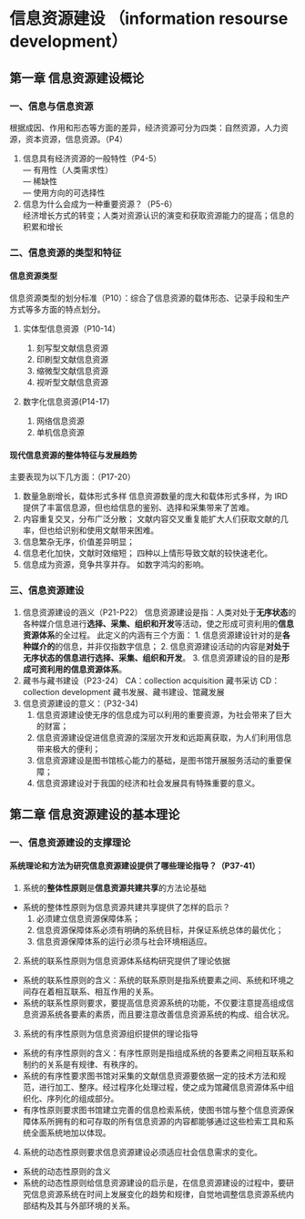 # 信息资源建设 （information resourse development）

## 第一章 信息资源建设概论

### 一、信息与信息资源

根据成因、作用和形态等方面的差异，经济资源可分为四类：自然资源，人力资源，资本资源，信息资源。（P4）

1. 信息具有经济资源的一般特性（P4-5）  
   — 有用性（人类需求性）  
   — 稀缺性  
   — 使用方向的可选择性
2. 信息为什么会成为一种重要资源？（P5-6）  
   经济增长方式的转变；人类对资源认识的演变和获取资源能力的提高；信息的积累和增长

### 二、信息资源的类型和特征

#### 信息资源类型

信息资源类型的划分标准（P10）：综合了信息资源的载体形态、记录手段和生产方式等多方面的特点划分。

1. 实体型信息资源（P10-14）

   1. 刻写型文献信息资源
   2. 印刷型文献信息资源
   3. 缩微型文献信息资源
   4. 视听型文献信息资源

2. 数字化信息资源(P14-17)
   1. 网络信息资源
   2. 单机信息资源

#### 现代信息资源的整体特征与发展趋势

主要表现为以下几方面：（P17-20）

1. 数量急剧增长，载体形式多样
   信息资源数量的庞大和载体形式多样，为 IRD 提供了丰富信息源，但也给信息的鉴别、选择和采集带来了苦难。
2. 内容重复交叉，分布广泛分散；
   文献内容交叉重复能扩大人们获取文献的几率，但也给识别和使用文献带来困难。
3. 信息繁杂无序，价值差异明显；
4. 信息老化加快，文献时效缩短；
   四种以上情形导致文献的较快速老化。
5. 信息成为资源，竞争共享并存。
   如数字鸿沟的影响。

### 三、信息资源建设

1. 信息资源建设的涵义（P21-P22）
   信息资源建设是指：人类对处于**无序状态**的各种媒介信息进行**选择、采集、组织和开发**等活动，使之形成可资利用的**信息资源体系**的全过程。
   此定义的内涵有三个方面： 1. 信息资源建设针对的是**各种媒介的**的信息，并非仅指数字信息； 2. 信息资源建设活动的内容是**对处于无序状态的信息进行选择、采集、组织和开发**。 3. 信息资源建设的目的是**形成可资利用的信息资源体系**。
2. 藏书与藏书建设（P23-24）
   CA：collection acquisition 藏书采访
   CD：collection development 藏书发展、藏书建设、馆藏发展
3. 信息资源建设的意义：（P32-34)
   1. 信息资源建设使无序的信息成为可以利用的重要资源，为社会带来了巨大的财富；
   2. 信息资源建设促进信息资源的深层次开发和远距离获取，为人们利用信息带来极大的便利；
   3. 信息资源建设是图书馆核心能力的基础，是图书馆开展服务活动的重要保障；
   4. 信息资源建设对于我国的经济和社会发展具有特殊重要的意义。

## 第二章 信息资源建设的基本理论

### 一、信息资源建设的支撑理论

#### 系统理论和方法为研究信息资源建设提供了哪些理论指导？（P37-41）

1. 系统的**整体性原则**是**信息资源共建共享**的方法论基础

- 系统的整体性原则为信息资源共建共享提供了怎样的启示？
  1.  必须建立信息资源保障体系；
  2.  信息资源保障体系必须有明确的系统目标，并保证系统总体的最优化；
  3.  信息资源保障体系的运行必须与社会环境相适应。

2. 系统的联系性原则为信息资源体系结构研究提供了理论依据

- 系统的联系性原则的含义：系统的联系原则是指系统要素之间、系统和环境之间存在着相互联系、相互作用的关系。
- 系统的联系性原则要求，要提高信息资源系统的功能，不仅要注意提高组成信息资源系统各要素的素质，而且要注意改善信息资源系统的构成、组合状况。

3. 系统的有序性原则为信息资源组织提供的理论指导

- 系统的有序性原则的含义：有序性原则是指组成系统的各要素之间相互联系和制约的关系是有规律、有秩序的。
- 系统的有序性要求图书馆对采集的文献信息资源要依据一定的技术方法和规范，进行加工、整序。经过程序化处理过程，使之成为馆藏信息资源体系中组织化、序列化的组成部分。
- 有序性原则要求图书馆建立完善的信息检索系统，使图书馆与整个信息资源保障体系所拥有的和可存取的所有信息资源的内容都能够通过这些检索工具和系统全面系统地加以体现。

4. 系统的动态性原则要求信息资源建设必须适应社会信息需求的变化。

- 系统的动态性原则的含义
- 系统的动态性原则给信息资源建设的启示是，在信息资源建设的过程中，要研究信息资源系统在时间上发展变化的趋势和规律，自觉地调整信息资源系统内部结构及其与外部环境的关系。
